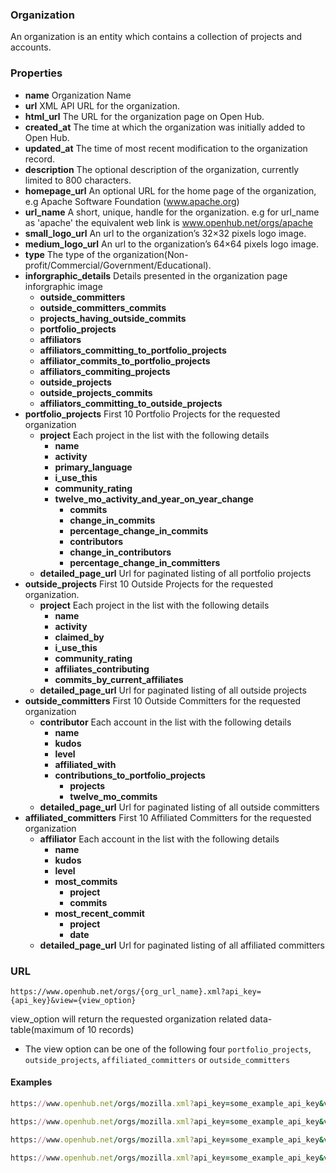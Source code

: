 ### Organization
An organization is an entity which contains a collection of projects and accounts.


### Properties
+ __name__ Organization Name
+ __url__  XML API URL for the organization.
+ __html_url__ The URL for the organization page on Open Hub.
+ __created_at__ The time at which the organization was initially added to Open Hub.
+ __updated_at__ The time of most recent modification to the organization record.
+ __description__ The optional description of the organization, currently limited to 800 characters.
+ __homepage_url__ An optional URL for the home page of the organization, e.g Apache Software Foundation (www.apache.org)
+ __url_name__ A short, unique, handle for the organization. e.g for url_name as 'apache' the equivalent web link is www.openhub.net/orgs/apache
+ __small_logo_url__ An url to the organization’s 32×32 pixels logo image.
+ __medium_logo_url__ An url to the organization’s 64×64 pixels logo image.
+ __type__ The type of the organization(Non-profit/Commercial/Government/Educational).
+ __inforgraphic_details__ Details presented in the organization page inforgraphic image
	+ __outside_committers__
	+ __outside_committers_commits__
	+ __projects_having_outside_commits__
	+ __portfolio_projects__
	+ __affiliators__
	+ __affiliators_committing_to_portfolio_projects__
	+ __affiliator_commits_to_portfolio_projects__
	+ __affiliators_commiting_projects__
	+ __outside_projects__
	+ __outside_projects_commits__
	+ __affiliators_committing_to_outside_projects__
+ __portfolio_projects__ First 10 Portfolio Projects for the requested organization
	+ __project__ Each project in the list with the following details
		+ __name__
		+ __activity__
		+ __primary_language__
		+ __i_use_this__
		+ __community_rating__
		+ __twelve_mo_activity_and_year_on_year_change__
			+ __commits__
			+ __change_in_commits__
			+ __percentage_change_in_commits__
			+ __contributors__
			+ __change_in_contributors__
			+ __percentage_change_in_committers__
	+ __detailed_page_url__ Url for paginated listing of all portfolio projects
+ __outside_projects__ First 10 Outside Projects for the requested organization.
	+ __project__ Each project in the list with the following details
		+ __name__
		+ __activity__
		+ __claimed_by__
		+ __i_use_this__
		+ __community_rating__
		+ __affiliates_contributing__
		+ __commits_by_current_affiliates__
	+ __detailed_page_url__ Url for paginated listing of all outside projects
+ __outside_committers__ First 10 Outside Committers for the requested organization
	+ __contributor__ Each account in the list with the following details
		+ __name__
		+ __kudos__
		+ __level__
		+ __affiliated_with__
		+ __contributions_to_portfolio_projects__
			+ __projects__
			+ __twelve_mo_commits__
	+ __detailed_page_url__ Url for paginated listing of all outside committers
+ __affiliated_committers__ First 10 Affiliated Committers for the requested organization
	+ __affiliator__ Each account in the list with the following details
		+ __name__
		+ __kudos__
		+ __level__
		+ __most_commits__
			+ __project__
			+ __commits__
		+ __most_recent_commit__
			+ __project__
			+ __date__
	+ __detailed_page_url__ Url for paginated listing of all affiliated committers


### URL
```shell
https://www.openhub.net/orgs/{org_url_name}.xml?api_key={api_key}&view={view_option}
```

view_option will return the requested organization related data-table(maximum of 10 records)

  - The view option can be one of the following four ````portfolio_projects````, ````outside_projects````, ````affiliated_committers```` or ````outside_committers````

#### Examples

```ruby
https://www.openhub.net/orgs/mozilla.xml?api_key=some_example_api_key&view=portfolio_projects
```

```ruby
https://www.openhub.net/orgs/mozilla.xml?api_key=some_example_api_key&view=outside_projects
```

```ruby
https://www.openhub.net/orgs/mozilla.xml?api_key=some_example_api_key&view=affiliated_committers
```

```ruby
https://www.openhub.net/orgs/mozilla.xml?api_key=some_example_api_key&view=outside_committers
```
